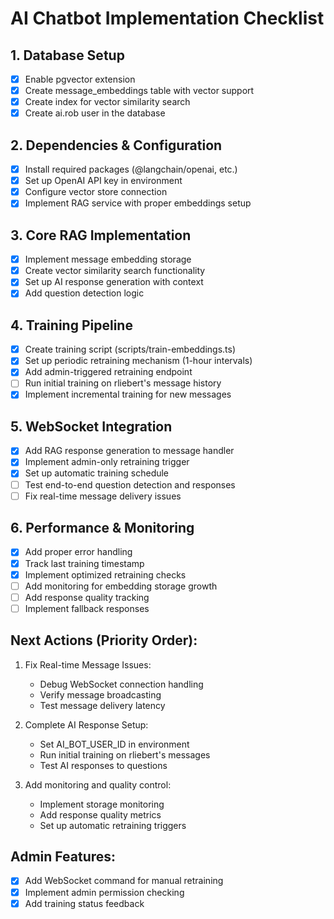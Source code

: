 # AI Chatbot Implementation Checklist

## 1. Database Setup
- [x] Enable pgvector extension
- [x] Create message_embeddings table with vector support
- [x] Create index for vector similarity search
- [x] Create ai.rob user in the database

## 2. Dependencies & Configuration
- [x] Install required packages (@langchain/openai, etc.)
- [x] Set up OpenAI API key in environment
- [x] Configure vector store connection
- [x] Implement RAG service with proper embeddings setup

## 3. Core RAG Implementation
- [x] Implement message embedding storage
- [x] Create vector similarity search functionality
- [x] Set up AI response generation with context
- [x] Add question detection logic

## 4. Training Pipeline
- [x] Create training script (scripts/train-embeddings.ts)
- [x] Set up periodic retraining mechanism (1-hour intervals)
- [x] Add admin-triggered retraining endpoint
- [ ] Run initial training on rliebert's message history
- [x] Implement incremental training for new messages

## 5. WebSocket Integration
- [x] Add RAG response generation to message handler
- [x] Implement admin-only retraining trigger
- [x] Set up automatic training schedule
- [ ] Test end-to-end question detection and responses
- [ ] Fix real-time message delivery issues

## 6. Performance & Monitoring
- [x] Add proper error handling
- [x] Track last training timestamp
- [x] Implement optimized retraining checks
- [ ] Add monitoring for embedding storage growth
- [ ] Add response quality tracking
- [ ] Implement fallback responses

## Next Actions (Priority Order):
1. Fix Real-time Message Issues:
   - Debug WebSocket connection handling
   - Verify message broadcasting
   - Test message delivery latency

2. Complete AI Response Setup:
   - Set AI_BOT_USER_ID in environment
   - Run initial training on rliebert's messages
   - Test AI responses to questions

3. Add monitoring and quality control:
   - Implement storage monitoring
   - Add response quality metrics
   - Set up automatic retraining triggers

## Admin Features:
- [x] Add WebSocket command for manual retraining
- [x] Implement admin permission checking
- [x] Add training status feedback